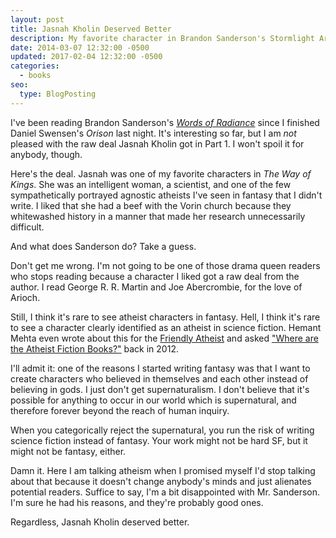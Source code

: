 ```yaml
---
layout: post
title: Jasnah Kholin Deserved Better
description: My favorite character in Brandon Sanderson's Stormlight Archive got a raw deal, and I'm miffed about it.
date: 2014-03-07 12:32:00 -0500
updated: 2017-02-04 12:32:00 -0500
categories: 
  - books
seo:
  type: BlogPosting
---
```

I've been reading Brandon Sanderson's <a title="Words of Radiance Release Party" href="http://brandonsanderson.com/words-of-radiance-release-party-tonight-updates/" target="_blank"><em>Words of Radiance</em></a> since I finished Daniel Swensen's _Orison_ last night. It's interesting so far, but I am _not_ pleased with the raw deal Jasnah Kholin got in Part 1. I won't spoil it for anybody, though.

Here's the deal. Jasnah was one of my favorite characters in _The Way of Kings_. She was an intelligent woman, a scientist, and one of the few sympathetically portrayed agnostic atheists I've seen in fantasy that I didn't write. I liked that she had a beef with the Vorin church because they whitewashed history in a manner that made her research unnecessarily difficult.

And what does Sanderson do? Take a guess.

Don't get me wrong. I'm not going to be one of those drama queen readers who stops reading because a character I liked got a raw deal from the author. I read George R. R. Martin and Joe Abercrombie, for the love of Arioch.

Still, I think it's rare to see atheist characters in fantasy. Hell, I think it's rare to see a character clearly identified as an atheist in science fiction. Hemant Mehta even wrote about this for the <a title="Friendly Atheist on patheos.com" href="http://www.patheos.com/blogs/friendlyatheist/" target="_blank">Friendly Atheist</a> and asked <a title="Where are the Atheist Fiction Books?" href="http://www.patheos.com/blogs/friendlyatheist/2012/05/14/where-are-the-atheist-fiction-books/" target="_blank">"Where are the Atheist Fiction Books?"</a> back in 2012.

I'll admit it: one of the reasons I started writing fantasy was that I want to create characters who believed in themselves and each other instead of believing in gods. I just don't get supernaturalism. I don't believe that it's possible for anything to occur in our world which is supernatural, and therefore forever beyond the reach of human inquiry.

When you categorically reject the supernatural, you run the risk of writing science fiction instead of fantasy. Your work might not be hard SF, but it might not be fantasy, either.

Damn it. Here I am talking atheism when I promised myself I'd stop talking about that because it doesn't change anybody's minds and just alienates potential readers. Suffice to say, I'm a bit disappointed with Mr. Sanderson. I'm sure he had his reasons, and they're probably good ones.

Regardless, Jasnah Kholin deserved better.